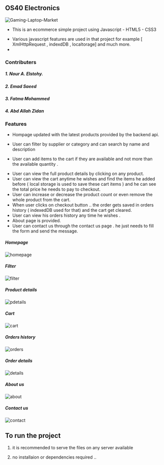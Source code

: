## OS40 Electronics

<img src="https://i.ibb.co/StyJqMX/Gaming-Laptop-Market.jpg" alt="Gaming-Laptop-Market" border="0">

- This is an ecommerce simple project using Javascript - HTML5 - CSS3

* Various javascript features are used in that project for example [ XmlHttpRequest , indexdDB , localtorage] and much more.
*

### Contributers

##### 1. Nour A. Elstohy.

##### 2. Emad Saeed

##### 3. Fatma Mohammed

##### 4. Abd Allah Zidan

### Features

- Hompage updated with the latest products provided by the backend api.

* User can filter by supplier or category and can search by name and description

- User can add items to the cart if they are available and not more than the available quantity .

* User can view the full product details by clicking on any product.
* User can view the cart anytime he wishes and find the items he added before ( local storage is used to save these cart items ) and he can see the total price he needs to pay to checkout.
* User can increase or decrease the product count or even remove the whole product from the cart.
* When user clicks on checkout button .. the order gets saved in orders history ( indexedDB used for that) and the cart get cleared.
* User can view his orders history any time he wishes .
* About page is provided.
* User can contact us through the contact us page . he just needs to fill the form and send the message.

##### Homepage

<img src="https://i.ibb.co/Js2SktB/homepage.jpg" alt="homepage" border="0">

##### Filter

<img src="https://i.ibb.co/W6kYJ3k/filter.jpg" alt="filter" border="0">

##### Product details

<img src="https://i.ibb.co/SwNy4CQ/pdetails.jpg" alt="pdetails" border="0">

##### Cart

<img src="https://i.ibb.co/SfYgXHc/cart.jpg" alt="cart" border="0">

##### Orders history

<img src="https://i.ibb.co/Jzk4tv3/orders.jpg" alt="orders" border="0">

##### Order details

<img src="https://i.ibb.co/99yX2kK/details.jpg" alt="details" border="0">

##### About us

  <img src="https://i.ibb.co/DzGzMcH/about.jpg" alt="about" border="0">

##### Contact us

<img src="https://i.ibb.co/WyH2HYJ/contact.jpg" alt="contact" border="0">

## To run the project

1. it is recommended to serve the files on any server available

2) no installaion or dependencies required ..
